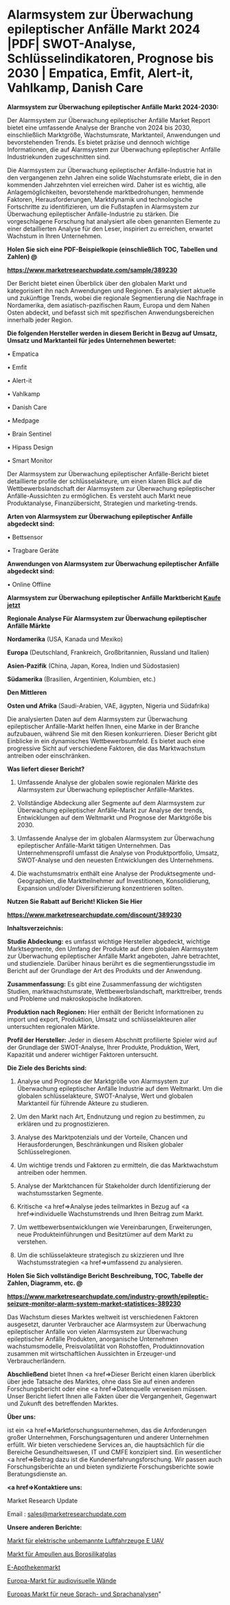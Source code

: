 # Alarmsystem zur Überwachung epileptischer Anfälle Markt 2024 |PDF| SWOT-Analyse, Schlüsselindikatoren, Prognose bis 2030 | Empatica, Emfit, Alert-it, Vahlkamp, Danish Care

<strong>Alarmsystem zur Überwachung epileptischer Anfälle Markt 2024-2030:</strong>

Der Alarmsystem zur Überwachung epileptischer Anfälle Market Report bietet eine umfassende Analyse der Branche von 2024 bis 2030, einschließlich Marktgröße, Wachstumsrate, Marktanteil, Anwendungen und bevorstehenden Trends. Es bietet präzise und dennoch wichtige Informationen, die auf Alarmsystem zur Überwachung epileptischer Anfälle Industriekunden zugeschnitten sind.

Die Alarmsystem zur Überwachung epileptischer Anfälle-Industrie hat in den vergangenen zehn Jahren eine solide Wachstumsrate erlebt, die in den kommenden Jahrzehnten viel erreichen wird. Daher ist es wichtig, alle Anlagemöglichkeiten, bevorstehende marktbedrohungen, hemmende Faktoren, Herausforderungen, Marktdynamik und technologische Fortschritte zu identifizieren, um die Fußstapfen in Alarmsystem zur Überwachung epileptischer Anfälle-Industrie zu stärken. Die vorgeschlagene Forschung hat analysiert alle oben genannten Elemente zu einer detaillierten Analyse für den Leser, inspiriert zu erreichen, erwartet Wachstum in Ihren Unternehmen.



<strong>Holen Sie sich eine PDF-Beispielkopie (einschließlich TOC, Tabellen und Zahlen) @
</strong>

<strong><a href=https://www.marketresearchupdate.com/sample/389230>

<strong>https://www.marketresearchupdate.com/sample/389230</u></font></a></strong></strong>

Der Bericht bietet einen Überblick über den globalen Markt und kategorisiert ihn nach Anwendungen und Regionen. Es analysiert aktuelle und zukünftige Trends, wobei die regionale Segmentierung die Nachfrage in Nordamerika, dem asiatisch-pazifischen Raum, Europa und dem Nahen Osten abdeckt, und befasst sich mit spezifischen Anwendungsbereichen innerhalb jeder Region.



<strong>Die folgenden Hersteller werden in diesem Bericht in Bezug auf Umsatz, Umsatz und Marktanteil für jedes Unternehmen bewertet:</strong>

• Empatica

• Emfit

• Alert-it

• Vahlkamp

• Danish Care

• Medpage

• Brain Sentinel

• Hipass Design

• Smart Monitor

Der Alarmsystem zur Überwachung epileptischer Anfälle-Bericht bietet detaillierte profile der schlüsselakteure, um einen klaren Blick auf die Wettbewerbslandschaft der Alarmsystem zur Überwachung epileptischer Anfälle-Aussichten zu ermöglichen. Es versteht auch Markt neue Produktanalyse, Finanzübersicht, Strategien und marketing-trends.



<strong>Arten von Alarmsystem zur Überwachung epileptischer Anfälle abgedeckt sind:</strong>

• Bettsensor

• Tragbare Geräte



<strong>Anwendungen von Alarmsystem zur Überwachung epileptischer Anfälle abgedeckt sind:</strong>

• Online Offline



<strong>Alarmsystem zur Überwachung epileptischer Anfälle Marktbericht <a href=https://www.marketresearchupdate.com/buynow/389230>Kaufe jetzt</a></strong>



<strong>Regionale Analyse Für Alarmsystem zur Überwachung epileptischer Anfälle Märkte</strong>



<strong>Nordamerika</strong> (USA, Kanada und Mexiko)



<strong>Europa</strong> (Deutschland, Frankreich, Großbritannien, Russland und Italien)



<strong>Asien-Pazifik</strong> (China, Japan, Korea, Indien und Südostasien)



<strong>Südamerika</strong> (Brasilien, Argentinien, Kolumbien, etc.)



<strong>Den Mittleren</strong> 

<strong>Osten und Afrika</strong> (Saudi-Arabien, VAE, ägypten, Nigeria und Südafrika)

Die analysierten Daten auf dem Alarmsystem zur Überwachung epileptischer Anfälle-Markt helfen Ihnen, eine Marke in der Branche aufzubauen, während Sie mit den Riesen konkurrieren. Dieser Bericht gibt Einblicke in ein dynamisches Wettbewerbsumfeld. Es bietet auch eine progressive Sicht auf verschiedene Faktoren, die das Marktwachstum antreiben oder einschränken.



<strong>Was liefert dieser Bericht?</strong>

1. Umfassende Analyse der globalen sowie regionalen Märkte des Alarmsystem zur Überwachung epileptischer Anfälle-Marktes.

2. Vollständige Abdeckung aller Segmente auf dem Alarmsystem zur Überwachung epileptischer Anfälle-Markt zur Analyse der trends, Entwicklungen auf dem Weltmarkt und Prognose der Marktgröße bis 2030.

3. Umfassende Analyse der im globalen Alarmsystem zur Überwachung epileptischer Anfälle-Markt tätigen Unternehmen. Das Unternehmensprofil umfasst die Analyse von Produktportfolio, Umsatz, SWOT-Analyse und den neuesten Entwicklungen des Unternehmens.

4. Die wachstumsmatrix enthält eine Analyse der Produktsegmente und-Geographien, die Marktteilnehmer auf Investitionen, Konsolidierung, Expansion und/oder Diversifizierung konzentrieren sollten.



<strong>Nutzen Sie Rabatt auf Bericht! Klicken Sie Hier
</strong>

<strong><a href=https://www.marketresearchupdate.com/discount/389230>https://www.marketresearchupdate.com/discount/389230</b></u></font></strong></a>



<strong>Inhaltsverzeichnis:</strong>



<strong>Studie Abdeckung:</strong> es umfasst wichtige Hersteller abgedeckt, wichtige Marktsegmente, den Umfang der Produkte auf dem globalen Alarmsystem zur Überwachung epileptischer Anfälle Markt angeboten, Jahre betrachtet, und studienziele. Darüber hinaus berührt es die segmentierungsstudie im Bericht auf der Grundlage der Art des Produkts und der Anwendung.



<strong>Zusammenfassung:</strong> Es gibt eine Zusammenfassung der wichtigsten Studien, marktwachstumsrate, Wettbewerbslandschaft, markttreiber, trends und Probleme und makroskopische Indikatoren.



<strong>Produktion nach Regionen:</strong> Hier enthält der Bericht Informationen zu import und export, Produktion, Umsatz und schlüsselakteuren aller untersuchten regionalen Märkte.



<strong>Profil der Hersteller:</strong> Jeder in diesem Abschnitt profilierte Spieler wird auf der Grundlage der SWOT-Analyse, Ihrer Produkte, Produktion, Wert, Kapazität und anderer wichtiger Faktoren untersucht.



<strong>Die Ziele des Berichts sind:</strong>

1) Analyse und Prognose der Marktgröße von Alarmsystem zur Überwachung epileptischer Anfälle Industrie auf dem Weltmarkt.
Um die globalen schlüsselakteure, SWOT-Analyse, Wert und globalen Marktanteil für führende Akteure zu studieren.

2) Um den Markt nach Art, Endnutzung und region zu bestimmen, zu erklären und zu prognostizieren.

3) Analyse des Marktpotenzials und der Vorteile, Chancen und Herausforderungen, Beschränkungen und Risiken globaler Schlüsselregionen.

4) Um wichtige trends und Faktoren zu ermitteln, die das Marktwachstum antreiben oder hemmen.

5) Analyse der Marktchancen für Stakeholder durch Identifizierung der wachstumsstarken Segmente.

6) Kritische <a href=>Analyse</a> jedes teilmarktes in Bezug auf <a href=>individuelle</a> Wachstumstrends und Ihren Beitrag zum Markt.

7) Um wettbewerbsentwicklungen wie Vereinbarungen, Erweiterungen, neue Produkteinführungen und Besitztümer auf dem Markt zu verstehen.

8) Um die schlüsselakteure strategisch zu skizzieren und Ihre Wachstumsstrategien <a href=>umfassend</a> zu analysieren.



<strong>Holen Sie Sich vollständige Bericht Beschreibung, TOC, Tabelle der Zahlen, Diagramm, etc. @ </strong>

<strong><a href=https://www.marketresearchupdate.com/industry-growth/epileptic-seizure-monitor-alarm-system-market-statistices-389230>https://www.marketresearchupdate.com/industry-growth/epileptic-seizure-monitor-alarm-system-market-statistices-389230</a></font></strong>

Das Wachstum dieses Marktes weltweit ist verschiedenen Faktoren ausgesetzt, darunter Verbraucher ace Alarmsystem zur Überwachung epileptischer Anfälle von vielen Alarmsystem zur Überwachung epileptischer Anfälle Produkten, anorganische Unternehmen wachstumsmodelle, Preisvolatilität von Rohstoffen, Produktinnovation zusammen mit wirtschaftlichen Aussichten in Erzeuger-und Verbraucherländern.



<strong>Abschließend</strong> bietet Ihnen <a href=>Dieser</a> Bericht einen klaren überblick über jede Tatsache des Marktes, ohne dass Sie auf einen anderen Forschungsbericht oder eine <a href=>Datenquelle</a> verweisen müssen. Unser Bericht liefert Ihnen alle Fakten über die Vergangenheit, Gegenwart und Zukunft des betreffenden Marktes.



<strong>Über uns:</strong>

 ist ein <a href=>Marktfors</a>chungsunternehmen, das die Anforderungen großer Unternehmen, Forschungsagenturen und anderer Unternehmen erfüllt. Wir bieten verschiedene Services an, die hauptsächlich für die Bereiche Gesundheitswesen, IT und CMFE konzipiert sind. Ein wesentlicher <a href=>Beitrag</a> dazu ist die Kundenerfahrungsforschung. Wir passen auch Forschungsberichte an und bieten syndizierte Forschungsberichte sowie Beratungsdienste an.



<strong><a href=>Kontaktiere uns:</a></strong>

Market Research Update

Email : sales@marketresearchupdate.com



<strong>Unsere anderen Berichte:</strong>

<a href=https://www.linkedin.com/pulse/electric-unmanned-aerial-vehicle-e-uav-market>Markt für elektrische unbemannte Luftfahrzeuge E UAV</a>

<a href=https://www.linkedin.com/pulse/borosilicate-glass-ampoules-market-2023-remarking>Markt für Ampullen aus Borosilikatglas</a>

<a href=https://www.linkedin.com/pulse/e-pharmacies-market-2023-analysis-growth-drivers-vendors>E-Apothekenmarkt</a>

<a href=https://www.linkedin.com/pulse/europe-audio-visual-wall-market-2023-continues>Europa-Markt für audiovisuelle Wände</a>

<a href=https://www.linkedin.com/pulse/europe-new-voice-speech-analytics-market>Europas Markt für neue Sprach- und Sprachanalysen</a>"
